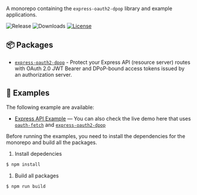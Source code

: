 A monorepo containing the `express-oauth2-dpop` library and example applications.

![Release](https://img.shields.io/npm/v/express-oauth2-dpop)
![Downloads](https://img.shields.io/npm/dw/express-oauth2-dpop)
[![License](https://img.shields.io/:license-mit-blue.svg?style=flat)](https://opensource.org/licenses/MIT)

## 📦 Packages
- [`express-oauth2-dpop`](./packages/express-oauth2-dpop/README.md) - Protect your Express API (resource server) routes with OAuth 2.0 JWT Bearer and DPoP-bound access tokens issued by an authorization server.

## 🚀 Examples

The following example are available:

- [Express API Example](./examples/example-express-api/) — You can also check the live demo here that uses [`oauth-fetch`](https://www.npmjs.com/package/oauth-fetch) and [`express-oauth2-dpop`](https://oauth-fetch.oauthlabs.com/)

Before running the examples, you need to install the dependencies for the monorepo and build all the packages.

1. Install depedencies
```bash
$ npm install
```

1. Build all packages
```bash
$ npm run build
```